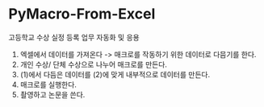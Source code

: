 # PyMacro-From-Excel

고등학교 수상 실정 등록 업무 자동화 및 응용

1. 엑셀에서 데이터를 가져온다 -> 매크로를 작동하기 위한 데이터로 다믐기를 한다.
2. 개인 수상/ 단체 수상으로 나누어 매크로를 만든다.
3. (1)에서 다듬은 데이터를 (2)에 맞게 내부적으로 데이터를 만든다.
4. 매크로를 실행한다.
5. 촬영하고 논문을 쓴다.
